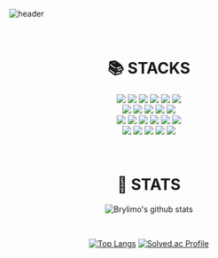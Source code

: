 ![header](https://capsule-render.vercel.app/api?type=waving&color=auto&height=330&section=header&text=welcome&fontSize=90&animation=fadeIn&fontAlignY=38&desc=Chaejin's%20GitHub%20Profile&descAlignY=51&descAlign=62)

<br>

<p align="center">
    <div align=center><h1>📚 STACKS</h1></div>
</p>

<p align="center" display="inline-block">
    <img src="https://img.shields.io/badge/react-61DAFB?style=for-the-badge&logo=react&logoColor=black">    
    <img src="https://img.shields.io/badge/mysql-4479A1?style=for-the-badge&logo=mysql&logoColor=white">
    <img src="https://img.shields.io/badge/html5-E34F26?style=for-the-badge&logo=html5&logoColor=white">
    <img src="https://img.shields.io/badge/java-007396?style=for-the-badge&logo=java&logoColor=white"> 
    <img src="https://img.shields.io/badge/python-3776AB?style=for-the-badge&logo=python&logoColor=white">
    <img src="https://img.shields.io/badge/pug-A86454?style=for-the-badge&logo=pug&logoColor=white">
    <br>
    <img src="https://img.shields.io/badge/JavaScript-F7DF1E?style=for-the-badge&logo=javascript&logoColor=black">
    <img src="https://img.shields.io/badge/jquery-0769AD?style=for-the-badge&logo=jquery&logoColor=white">
    <img src="https://img.shields.io/badge/amazonaws-232F3E?style=for-the-badge&logo=amazonaws&logoColor=white">
    <img src="https://img.shields.io/badge/node.js-339933?style=for-the-badge&logo=Node.js&logoColor=white">
    <img src="https://img.shields.io/badge/mariaDB-003545?style=for-the-badge&logo=mariaDB&logoColor=white">
    <br>
    <img src="https://img.shields.io/badge/mongoDB-47A248?style=for-the-badge&logo=MongoDB&logoColor=white">
    <img src="https://img.shields.io/badge/express-000000?style=for-the-badge&logo=express&logoColor=white">
    <img src="https://img.shields.io/badge/linux-FCC624?style=for-the-badge&logo=linux&logoColor=black">
    <img src="https://img.shields.io/badge/css-1572B6?style=for-the-badge&logo=css3&logoColor=white">
    <img src="https://img.shields.io/badge/socket.io-010101?style=for-the-badge&logo=socket.io&logoColor=white">
    <img src="https://img.shields.io/badge/SpringBoot-6DB33F?style=for-the-badge&logo=SpringBoot&logoColor=white">
    <br>
    <img src="https://img.shields.io/badge/spring-6DB33F?style=for-the-badge&logo=spring&logoColor=white">
    <img src="https://img.shields.io/badge/apache tomcat-F8DC75?style=for-the-badge&logo=apachetomcat&logoColor=white">
    <img src="https://img.shields.io/badge/TypeScript-3178C6.svg?&style=for-the-badge&logo=TypeScript&logoColor=white">
    <img src="https://img.shields.io/badge/styled components-DB7093?style=for-the-badge&logo=styled-components&logoColor=white"/>
    <img src="https://img.shields.io/badge/nestjs-%23E0234E.svg?style=for-the-badge&logo=nestjs&logoColor=white">
</p><br>

<p align="center">
    <div align=center><h1>🐤 STATS</h1></div>
</p>

<div align="center">

![Brylimo's github stats](https://github-readme-stats.vercel.app/api?username=Brylimo&show_icons=true)

<br>

[![Top Langs](https://github-readme-stats.vercel.app/api/top-langs/?username=Brylimo&layout=compact&exclude_repo=New-Page-Replacement-Policy,Hybrid-system-with-ABS-system,go-game-ranking-prediction-machine)](https://github.com/Brylimo/github-readme-stats)
[![Solved.ac Profile](http://mazassumnida.wtf/api/v2/generate_badge?boj=brylimo)](https://solved.ac/brylimo/)

</div>
